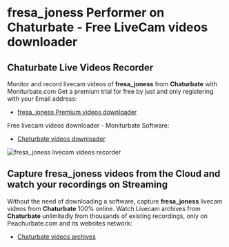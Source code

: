 # fresa_joness Performer on Chaturbate - Free LiveCam videos downloader

## Chaturbate Live Videos Recorder

Monitor and record livecam videos of **fresa_joness** from **Chaturbate** with Moniturbate.com
Get a premium trial for free by just and only registering with your Email address:
* [fresa_joness Premium videos downloader](https://moniturbate.com/request-demo-licence-key.html)

Free livecam videos downloader - Moniturbate Software:
* [Chaturbate videos downloader](https://moniturbate.com/moniturbate-download-software.html)

![fresa_joness livecam videos recorder](https://peachurnet.com/templates/moniturbate-software.png)


## Capture fresa_joness videos from the Cloud and watch your recordings on Streaming

Without the need of downloading a software, capture **fresa_joness** livecam videos from **Chaturbate** 100% online.
Watch Livecam archives from **Chaturbate** unlimitedly from thousands of existing recordings, only on Peachurbate.com and its websites network:
* [Chaturbate videos archives](https://peachurnet.com/)